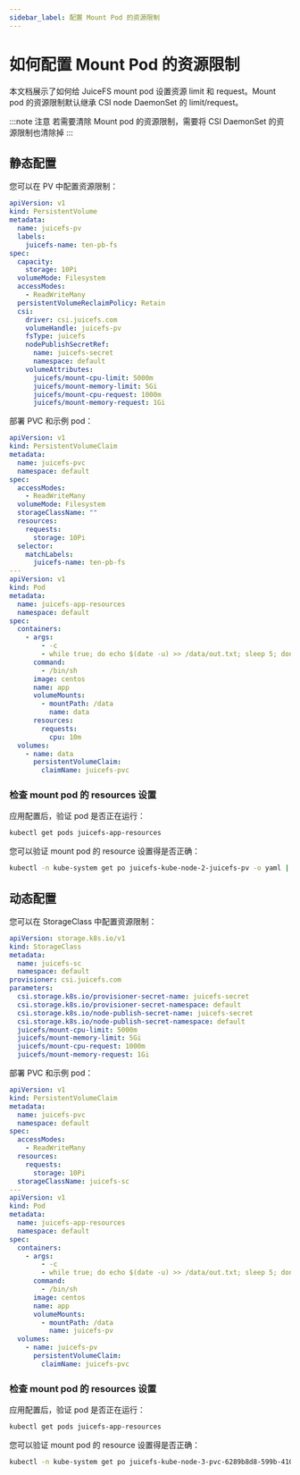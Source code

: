 ```yaml
---
sidebar_label: 配置 Mount Pod 的资源限制
---
```


# 如何配置 Mount Pod 的资源限制

本文档展示了如何给 JuiceFS mount pod 设置资源 limit 和 request。Mount pod 的资源限制默认继承 CSI node DaemonSet 的 limit/request。

:::note 注意
若需要清除 Mount pod 的资源限制，需要将 CSI DaemonSet 的资源限制也清除掉
:::

## 静态配置

您可以在 PV 中配置资源限制：

```yaml {22-25}
apiVersion: v1
kind: PersistentVolume
metadata:
  name: juicefs-pv
  labels:
    juicefs-name: ten-pb-fs
spec:
  capacity:
    storage: 10Pi
  volumeMode: Filesystem
  accessModes:
    - ReadWriteMany
  persistentVolumeReclaimPolicy: Retain
  csi:
    driver: csi.juicefs.com
    volumeHandle: juicefs-pv
    fsType: juicefs
    nodePublishSecretRef:
      name: juicefs-secret
      namespace: default
    volumeAttributes:
      juicefs/mount-cpu-limit: 5000m
      juicefs/mount-memory-limit: 5Gi
      juicefs/mount-cpu-request: 1000m
      juicefs/mount-memory-request: 1Gi
```

部署 PVC 和示例 pod：

```yaml
apiVersion: v1
kind: PersistentVolumeClaim
metadata:
  name: juicefs-pvc
  namespace: default
spec:
  accessModes:
    - ReadWriteMany
  volumeMode: Filesystem
  storageClassName: ""
  resources:
    requests:
      storage: 10Pi
  selector:
    matchLabels:
      juicefs-name: ten-pb-fs
---
apiVersion: v1
kind: Pod
metadata:
  name: juicefs-app-resources
  namespace: default
spec:
  containers:
    - args:
        - -c
        - while true; do echo $(date -u) >> /data/out.txt; sleep 5; done
      command:
        - /bin/sh
      image: centos
      name: app
      volumeMounts:
        - mountPath: /data
          name: data
      resources:
        requests:
          cpu: 10m
  volumes:
    - name: data
      persistentVolumeClaim:
        claimName: juicefs-pvc
```

### 检查 mount pod 的 resources 设置

应用配置后，验证 pod 是否正在运行：

```sh
kubectl get pods juicefs-app-resources
```

您可以验证 mount pod 的 resource 设置得是否正确：

```sh
kubectl -n kube-system get po juicefs-kube-node-2-juicefs-pv -o yaml | grep -A 6 resources
```

## 动态配置

您可以在 StorageClass 中配置资源限制：

```yaml {12-15}
apiVersion: storage.k8s.io/v1
kind: StorageClass
metadata:
  name: juicefs-sc
  namespace: default
provisioner: csi.juicefs.com
parameters:
  csi.storage.k8s.io/provisioner-secret-name: juicefs-secret
  csi.storage.k8s.io/provisioner-secret-namespace: default
  csi.storage.k8s.io/node-publish-secret-name: juicefs-secret
  csi.storage.k8s.io/node-publish-secret-namespace: default
  juicefs/mount-cpu-limit: 5000m
  juicefs/mount-memory-limit: 5Gi
  juicefs/mount-cpu-request: 1000m
  juicefs/mount-memory-request: 1Gi
```

部署 PVC 和示例 pod：

```yaml
apiVersion: v1
kind: PersistentVolumeClaim
metadata:
  name: juicefs-pvc
  namespace: default
spec:
  accessModes:
    - ReadWriteMany
  resources:
    requests:
      storage: 10Pi
  storageClassName: juicefs-sc
---
apiVersion: v1
kind: Pod
metadata:
  name: juicefs-app-resources
  namespace: default
spec:
  containers:
    - args:
        - -c
        - while true; do echo $(date -u) >> /data/out.txt; sleep 5; done
      command:
        - /bin/sh
      image: centos
      name: app
      volumeMounts:
        - mountPath: /data
          name: juicefs-pv
  volumes:
    - name: juicefs-pv
      persistentVolumeClaim:
        claimName: juicefs-pvc
```

### 检查 mount pod 的 resources 设置

应用配置后，验证 pod 是否正在运行：

```sh
kubectl get pods juicefs-app-resources
```

您可以验证 mount pod 的 resource 设置得是否正确：

```sh
kubectl -n kube-system get po juicefs-kube-node-3-pvc-6289b8d8-599b-4106-b5e9-081e7a570469 -o yaml | grep -A 6 resources
```
